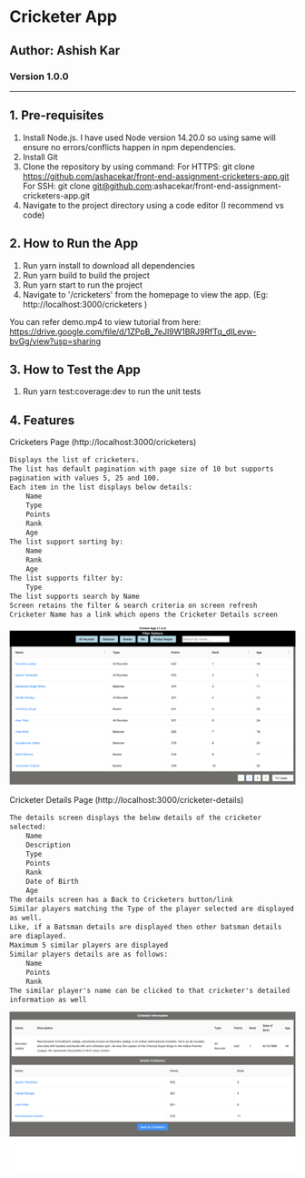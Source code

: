# Cricketer App
## Author: Ashish Kar
### Version 1.0.0


----

## 1. Pre-requisites
1. Install Node.js. I have used Node version 14.20.0 so using same will ensure no errors/conflicts happen in npm dependencies.
2. Install Git
3. Clone the repository by using command: 
For HTTPS: git clone https://github.com/ashacekar/front-end-assignment-cricketers-app.git
For SSH: git clone git@github.com:ashacekar/front-end-assignment-cricketers-app.git
4. Navigate to the project directory using a code editor (I recommend vs code)

## 2. How to Run the App
1. Run yarn install to download all dependencies
2. Run yarn build to build the project
3. Run yarn start to run the project
4. Navigate to '/cricketers' from the homepage to view the app. (Eg: http://localhost:3000/cricketers )

You can refer demo.mp4 to view tutorial from here: https://drive.google.com/file/d/1ZPpB_7eJl9W1BRJ9RfTq_dILevw-bvGg/view?usp=sharing

## 3. How to Test the App
1. Run yarn test:coverage:dev to run the unit tests

## 4. Features
Cricketers Page (http://localhost:3000/cricketers)

    Displays the list of cricketers.
    The list has default pagination with page size of 10 but supports pagination with values 5, 25 and 100.
    Each item in the list displays below details:
        Name
        Type
        Points
        Rank
        Age
    The list support sorting by:
        Name
        Rank
        Age
    The list supports filter by:
        Type
    The list supports search by Name
    Screen retains the filter & search criteria on screen refresh
    Cricketer Name has a link which opens the Cricketer Details screen

![alt text](/public/Cricketer-Info-Page.png)

Cricketer Details Page (http://localhost:3000/cricketer-details)


    The details screen displays the below details of the cricketer selected:
        Name
        Description
        Type
        Points
        Rank
        Date of Birth
        Age
    The details screen has a Back to Cricketers button/link
    Similar players matching the Type of the player selected are displayed as well. 
    Like, if a Batsman details are displayed then other batsman details are diaplayed.
    Maximum 5 similar players are displayed
    Similar players details are as follows:
        Name
        Points
        Rank
    The similar player's name can be clicked to that cricketer's detailed information as well


![alt text](/public/Cricketers-Data%20List-View.png)